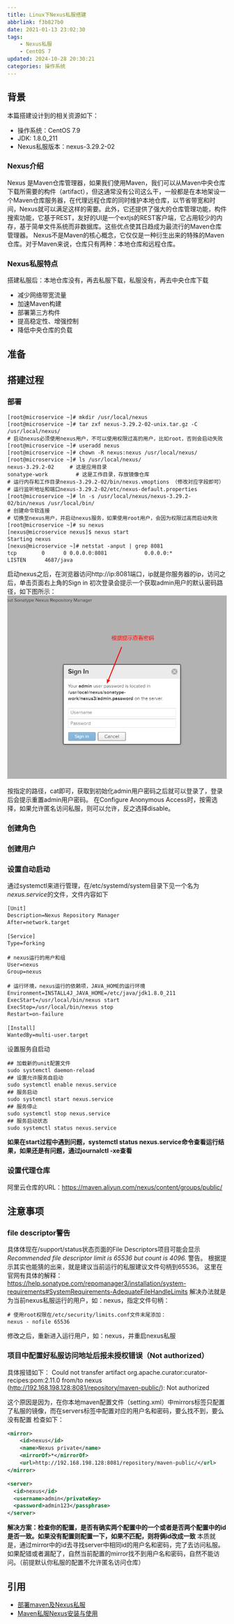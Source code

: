 ```yaml
---
title: Linux下Nexus私服搭建
abbrlink: f3b827b0
date: 2021-01-13 23:02:30
tags:
    - Nexus私服
    - CentOS 7
updated: 2024-10-28 20:30:21
categories: 操作系统
---
```


## 背景
本篇搭建设计到的相关资源如下：
- 操作系统：CentOS 7.9
- JDK: 1.8.0_211
- Nexus私服版本：nexus-3.29.2-02

### Nexus介绍
Nexus 是Maven仓库管理器，如果我们使用Maven，我们可以从Maven中央仓库下载所需要的构件（artifact），但这通常没有公司这么干，一般都是在本地架设一个Maven仓库服务器，在代理远程仓库的同时维护本地仓库，以节省带宽和时间，Nexus就可以满足这样的需要。此外，它还提供了强大的仓库管理功能，构件搜索功能，它基于REST，友好的UI是一个extjs的REST客户端，它占用较少的内存，基于简单文件系统而非数据库。这些优点使其日趋成为最流行的Maven仓库管理器。
Nexus不是Maven的核心概念，它仅仅是一种衍生出来的特殊的Maven仓库。对于Maven来说，仓库只有两种：本地仓库和远程仓库。

### Nexus私服特点
搭建私服后：本地仓库没有，再去私服下载，私服没有，再去中央仓库下载
- 减少网络带宽流量
- 加速Maven构建
- 部署第三方构件
- 提高稳定性、增强控制
- 降低中央仓库的负载

<!-- more -->

## 准备
## 搭建过程
### 部署
```shell
[root@microservice ~]# mkdir /usr/local/nexus
[root@microservice ~]# tar zxf nexus-3.29.2-02-unix.tar.gz -C /usr/local/nexus/
# 启动nexus必须使用nexus用户，不可以使用权限过高的用户，比如root，否则会启动失败
[root@microservice ~]# useradd nexus
[root@microservice ~]# chown -R nexus:nexus /usr/local/nexus/
[root@microservice ~]# ls /usr/local/nexus/
nexus-3.29.2-02     # 这是应用目录
sonatype-work         # 这是工作目录，存放镜像仓库
# 运行内存和工作目录nexus-3.29.2-02/bin/nexus.vmoptions （修改对应字段即可）
# 运行监听地址和端口nexus-3.29.2-02/etc/nexus-default.properties
[root@microservice ~]# ln -s /usr/local/nexus/nexus-3.29.2-02/bin/nexus /usr/local/bin/
# 创建命令软连接
# 切换至nexus用户，并启动nexus服务，如果使用root用户，会因为权限过高而启动失败
[root@microservice ~]# su nexus
[nexus@microservice nexus]$ nexus start 
Starting nexus
[nexus@microservice ~]# netstat -anput | grep 8081
tcp        0      0 0.0.0.0:8081            0.0.0.0:*               LISTEN      4687/java 
```

启动nexus之后，在浏览器访问http://ip:8081端口，ip就是你服务器的ip，访问之后，单击页面右上角的Sign in
初次登录会提示一个获取admin用户的默认密码路径，如下图所示：
![admin初始密码](post/f3b827b0/03c5869d4ef5c4b3ee329ea106999903.png)

按指定的路径，cat即可，获取到初始化admin用户密码之后就可以登录了，登录后会提示重置admin用户密码。
在Configure Anonymous Access时，按需选择，如果允许匿名访问私服，则可以允许，反之选择disable。

### 创建角色
### 创建用户

### 设置自动启动
通过systemctl来进行管理，在/etc/systemd/system目录下见一个名为*nexus.service*的文件，文件内容如下
```shell
[Unit]
Description=Nexus Repository Manager
After=network.target

[Service]
Type=forking

# nexus运行的用户和组
User=nexus
Group=nexus

# 运行环境，nexus运行的依赖项，JAVA_HOME的运行环境
Environment=INSTALL4J_JAVA_HOME=/etc/java/jdk1.8.0_211
ExecStart=/usr/local/bin/nexus start
ExecStop=/usr/local/bin/nexus stop 
Restart=on-failure

[Install]
WantedBy=multi-user.target
```

设置服务自启动
```shell
## 加载新的unit配置文件
sudo systemctl daemon-reload
## 设置允许服务自启动
sudo systemctl enable nexus.service
## 服务启动
sudo systemctl start nexus.service
## 服务停止
sudo systemctl stop nexus.service
## 服务启动状态
sudo systemctl status nexus.service
```

**如果在start过程中遇到问题，systemctl status nexus.service命令查看运行结果，如果还是有问题，通过journalctl -xe查看**

### 设置代理仓库
阿里云仓库的URL：https://maven.aliyun.com/nexus/content/groups/public/

## 注意事项
###  file descriptor警告
具体体现在/support/status状态页面的File Descriptors项目可能会显示 *Recommended file descriptor limit is 65536 but count is 4096.* 警告。
根据提示其实也能猜的出来，就是建议当前运行的私服建议文件句柄到65536。
这里在官网有具体的解释：https://help.sonatype.com/repomanager3/installation/system-requirements#SystemRequirements-AdequateFileHandleLimits
解决办法就是为当前nexus私服运行的用户，如：nexus，指定文件句柄：
```shell
# 使用root权限在/etc/security/limits.conf文件末尾添加：
nexus - nofile 65536
```

修改之后，重新进入运行用户，如：nexus，并重启nexus私服

### 项目中配置好私服访问地址后报未授权错误（Not authorized）
具体报错如下：
Could not transfer artifact org.apache.curator:curator-recipes:pom:2.11.0 from/to nexus
(http://192.168.198.128:8081/repository/maven-public/): Not authorized

这个原因是因为，在你本地maven配置文件（setting.xml）中mirrors标签只配置了私服的镜像，而在servers标签中配置对应的用户名和密码，要么找不到，要么没有配置
检查如下：
```xml
<mirror>
    <id>nexus</id>
    <name>Nexus private</name>
    <mirrorOf>*</mirrorOf>
    <url>http://192.168.198.128:8081/repository/maven-public/</url>
</mirror>
```

```xml
<server>
  <id>nexus</id>
  <username>admin</privateKey>
  <password>admin123</passphrase>
</server>
```

**解决方案：检查你的配置，是否有确实两个配置中的一个或者是否两个配置中的id是否一致。如果没有配置则配置一下，如果不匹配，则将俩id改成一致**
本质就是，通过mirror中的id去寻找server中相同id的用户名和密码，完了去访问私服。
如果配错或者漏配了，自然当前配置的mirror找不到用户名和密码，自然不能访问。（前提默认你私服的配置不允许匿名访问仓库）



## 引用
- [部署maven及Nexus私服](https://blog.51cto.com/14227204/2492248)
- [Maven私服Nexus安装与使用](https://www.jianshu.com/p/88fbca59b963)


